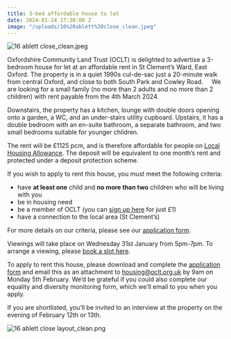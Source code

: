```yaml
---
title: 3-bed affordable house to let
date: 2024-01-24 17:30:00 Z
image: "/uploads/16%20ablett%20close_clean.jpeg"
---
```


![16 ablett close_clean.jpeg](/uploads/16%20ablett%20close_clean.jpeg)

Oxfordshire Community Land Trust (OCLT) is delighted to advertise a 3-bedroom house for let at an affordable rent in St Clement’s Ward, East Oxford. The property is in a quiet 1990s cul-de-sac just a 20-minute walk from central Oxford, and close to both South Park and Cowley Road.
&nbsp;
&nbsp;
We are looking for a small family (no more than 2 adults and no more than 2 children) with rent payable from the 4th March 2024.  

Downstairs, the property has a kitchen, lounge with double doors opening onto a garden, a WC, and an under-stairs utility cupboard. Upstairs, it has a double bedroom with an en-suite bathroom, a separate bathroom, and two small bedrooms suitable for younger children.

The rent will be £1125 pcm, and is therefore affordable for people on [Local Housing Allowance](https://www.gov.uk/government/statistics/local-housing-allowance-indicative-rates-for-2024-to-2025/indicative-local-housing-allowance-rates-for-2024-to-2025#:~:text=On%2022%20November%202023%20the,market%20rates%20in%20April%202024.). The deposit will be equivalent to one month’s rent and protected under a deposit protection scheme.

If you wish to apply to rent this house, you must meet the following criteria:

* have **at least one** child and **no more than two** children who will be living with you
* be in housing need 
* be a member of OCLT (you can [sign up here](https://app.donorfy.com/form/J7EEWBHW62/53NSK) for just £1)
* have a connection to the local area (St Clement’s)

For more details on our criteria, please see our [application form](https://docs.google.com/document/d/1y_VGiNV2RstNECzSGLYbOglbDLg0Uq5l/edit?usp=sharing&ouid=118331613439638119815&rtpof=true&sd=true).

Viewings will take place on Wednesday 31st January from 5pm-7pm. To arrange a viewing, please [book a slot here](https://calendar.app.google/h384rb2kjxtv2Gny7).

To apply to rent this house, please download and complete the [application form](https://docs.google.com/document/d/1y_VGiNV2RstNECzSGLYbOglbDLg0Uq5l/edit?usp=sharing&ouid=118331613439638119815&rtpof=true&sd=true) and email this as an attachment to [housing@oclt.org.uk](mailto:housing@oclt.org.uk) by 9am on Monday 5th February. We’d be grateful if you could also complete our equality and diversity monitoring form, which we’ll email to you when you apply.

If you are shortlisted, you’ll be invited to an interview at the property on the evening of February 12th or 13th.



![16 ablett close layout_clean.png](/uploads/16%20ablett%20close%20layout_clean.png)